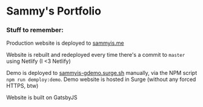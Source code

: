 # Sammy's Portfolio
### Stuff to remember:
Production website is deployed to
[sammyis.me](https://sammyis.me)

Website is rebuilt and redeployed every time there's a commit to `master` using Netlify (I <3 Netlify)

Demo is deployed to [sammyis-gdemo.surge.sh](https://sammyis-gdemo.surge.sh) manually, via the NPM script `npm run demploy:demo`. Demo website is hosted in Surge (without any forced HTTPS, btw)

Website is built on GatsbyJS
